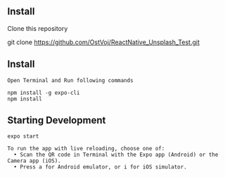 ## Install
Clone this repository

git clone https://github.com/OstVoj/ReactNative_Unsplash_Test.git

## Install

```
Open Terminal and Run following commands

npm install -g expo-cli
npm install

```

## Starting Development
```
expo start

To run the app with live reloading, choose one of: 
  • Scan the QR code in Terminal with the Expo app (Android) or the Camera app (iOS). 
  • Press a for Android emulator, or i for iOS simulator. 
```